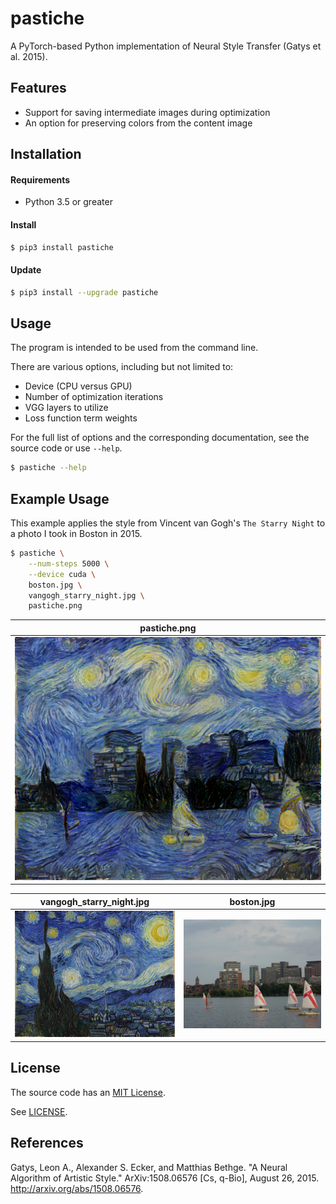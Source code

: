 pastiche
========

A PyTorch-based Python implementation of Neural Style Transfer (Gatys et al. 2015).

Features
--------

- Support for saving intermediate images during optimization
- An option for preserving colors from the content image

Installation
------------

#### Requirements

- Python 3.5 or greater

#### Install

```sh
$ pip3 install pastiche
```

#### Update

```sh
$ pip3 install --upgrade pastiche
```

Usage
-----

The program is intended to be used from the command line.

There are various options, including but not limited to:
- Device (CPU versus GPU)
- Number of optimization iterations
- VGG layers to utilize
- Loss function term weights

For the full list of options and the corresponding documentation, see the source code or use `--help`.

```sh
$ pastiche --help
```

Example Usage
-------------

This example applies the style from Vincent van Gogh's `The Starry Night` to a photo I took in Boston
in 2015.

```sh
$ pastiche \
    --num-steps 5000 \
    --device cuda \
    boston.jpg \
    vangogh_starry_night.jpg \
    pastiche.png
```

| pastiche.png |      
|:------------:|
| <img src="https://github.com/dstein64/pastiche/blob/master/example/pastiche.png?raw=true" width="600"/> |

| vangogh_starry_night.jpg | boston.jpg |
|:------------------------:|:----------:|
| <img src="https://github.com/dstein64/pastiche/blob/master/example/vangogh_starry_night.jpg?raw=true" width="300"/> | <img src="https://github.com/dstein64/pastiche/blob/master/example/boston.jpg?raw=true" width="300"/> |


License
-------

The source code has an [MIT License](https://en.wikipedia.org/wiki/MIT_License).

See [LICENSE](https://github.com/dstein64/pastiche/blob/master/LICENSE).

References
----------

Gatys, Leon A., Alexander S. Ecker, and Matthias Bethge. "A Neural Algorithm of Artistic Style."
ArXiv:1508.06576 [Cs, q-Bio], August 26, 2015. http://arxiv.org/abs/1508.06576.
